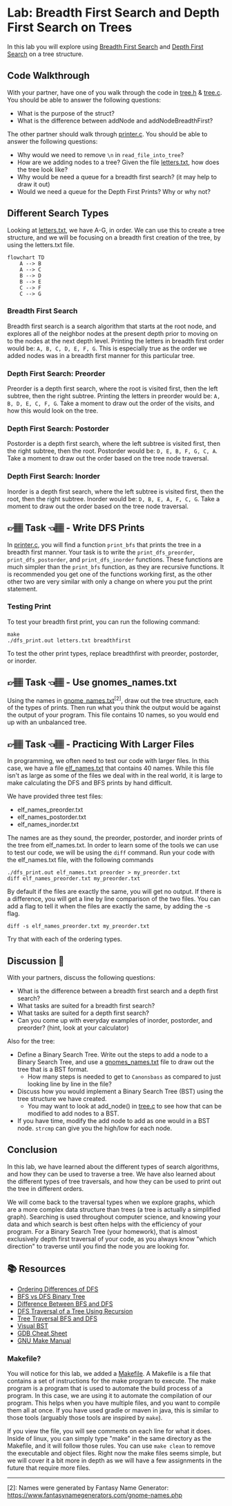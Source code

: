 # Lab: Breadth First Search and Depth First Search on Trees

In this lab you will explore using [Breadth First Search] and [Depth First Search] on a tree structure. 


## Code Walkthrough
With your partner, have one of you walk through the code in [tree.h](tree.h) & [tree.c](tree.c). You should be able to answer the following questions:

* What is the purpose of the struct?
* What is the difference between addNode and addNodeBreadthFirst?

The other partner should walk through [printer.c](printer.c). You should be able to answer the following questions:

* Why would we need to remove `\n` in `read_file_into_tree`?
* How are we adding nodes to a tree? Given the file [letters.txt](letters.txt), how does the tree look like?
* Why would be need a queue for a breadth first search? (it may help to draw it out)
* Would we need a queue for the Depth First Prints? Why or why not?


## Different Search Types
Looking at [letters.txt](letters.txt), we have A-G, in order. We can use this to create a tree structure,
and we will be focusing on a breadth first creation of the tree, by using the letters.txt file.

```mermaid
flowchart TD
    A --> B
    A --> C
    B --> D
    B --> E
    C --> F
    C --> G
```

### Breadth First Search
Breadth first search is a search algorithm that starts at the root node, and explores all of the neighbor nodes at the present depth prior to moving on to the nodes at the next depth level. Printing the letters in breadth first order would be: `A, B, C, D, E, F, G`. This is especially true as the order we added nodes was in a breadth first manner for this particular tree. 


### Depth First Search: Preorder
Preorder is a depth first search, where the root is visited first, then the left subtree, then the right subtree.
Printing the letters in preorder would be: `A, B, D, E, C, F, G`. Take a moment to draw out the order
of the visits, and how this would look on the tree.


### Depth First Search: Postorder
Postorder is a depth first search, where the left subtree is visited first, then the right subtree, then the root.
Postorder would be: `D, E, B, F, G, C, A`. Take a moment to draw out the order based on the tree node traversal.

### Depth First Search: Inorder
Inorder is a depth first search, where the left subtree is visited first, then the root, then the right subtree.
Inorder would be: `D, B, E, A, F, C, G`. Take a moment to draw out the order based on the tree node traversal.


## 👉🏽 **Task** 👈🏽 - Write DFS Prints 

In [printer.c](printer.c), you will find a function `print_bfs` that prints the tree in a breadth first manner. Your task is to write the `print_dfs_preorder`, `print_dfs_postorder`, and `print_dfs_inorder` functions. These functions are much simpler than the `print_bfs` function, as they are recursive functions. It is recommended you get one of the functions working first, as the other other two are very similar with only a change on where you put the print statement.

### Testing Print
To test your breadth first print, you can run the following command:

```console
make 
./dfs_print.out letters.txt breadthfirst
```

To test the other print types, replace breadthfirst with preorder, postorder, or inorder. 


## 👉🏽 **Task** 👈🏽 - Use gnomes_names.txt
Using the names in [gnome_names.txt](gnome_names.txt)<sup>[2]</sup>, draw out the tree structure, each of the types of prints. Then run what you think the output would be against the output of your program. This file contains 10 names, so you would end up with an unbalanced tree.


## 👉🏽 **Task** 👈🏽 - Practicing With Larger Files
In programming, we often need to test our code with larger files. In this case, we have a file [elf_names.txt](elf_names.txt) that contains 40 names. While this file isn't as large as some of the files we deal with in the real world, it is large to make
calculating the DFS and BFS prints by hand difficult. 

We have provided three test files:
* elf_names_preorder.txt
* elf_names_postorder.txt
* elf_names_inorder.txt

The names are as they sound, the preorder, postorder, and inorder prints of the tree from elf_names.txt. In order to learn some of the tools we can use to test our code, we will be using the `diff` command. Run your code with the elf_names.txt file, with the following commands

```console
./dfs_print.out elf_names.txt preorder > my_preorder.txt
diff elf_names_preorder.txt my_preorder.txt
```

By default if the files are exactly the same, you will get no output. If there is a difference, you will get a line by line comparison of the two files. You can add a flag to tell it when the files are exactly the same, by adding the -s flag. 

```console
diff -s elf_names_preorder.txt my_preorder.txt
```

Try that with each of the ordering types. 

## Discussion  💬

With your partners, discuss the following questions:

* What is the difference between a breadth first search and a depth first search?
* What tasks are suited for a breadth first search?
* What tasks are suited for a depth first search?
* Can you come up with everyday examples of inorder, postorder, and preorder? (hint, look at your calculator)

Also for the tree:
* Define a Binary Search Tree. Write out the steps to add a node to a Binary Search Tree, and use a [gnomes_names.txt](gnomes_names.txt) file to draw out the tree that is a BST format. 
  * How many steps is needed to get to `Canonsbass` as compared to just looking line by line in the file? 
* Discuss how you would implement a Binary Search Tree (BST) using the tree structure we have created.  
  * You may want to look at add_node() in [tree.c](tree.c) to see how that can be modified to add nodes to a BST.
* If you have time, modify the add node to add as one would in a BST node. `strcmp` can give you the high/low for each node.


## Conclusion
In this lab, we have learned about the different types of search algorithms, and how they can be used to traverse a tree. We have also learned about the different types of tree traversals, and how they can be used to print out the tree in different orders.

We will come back to the traversal types when we explore graphs, which are a more complex data structure than trees (a tree is actually a simplified graph). Searching is used throughout computer science, and knowing your data and which search is best
often helps with the efficiency of your program. For a Binary Search Tree (your homework), that is almost exclusively depth first traversal of your code, as you always know "which direction" to traverse until you find the node you are looking for.

## 📚 Resources
* [Ordering Differences of DFS]
* [BFS vs DFS Binary Tree]
* [Difference Between BFS and DFS]
* [DFS Traversal of a Tree Using Recursion]
* [Tree Traversal BFS and DFS]
* [Visual BST]
* [GDB Cheat Sheet]
* [GNU Make Manual]

### Makefile?

You will notice for this lab, we added a [Makefile](Makefile). A Makefile is a file that contains a set of instructions for the make program to execute. The make program is a program that is used to automate the build process of a program. In this case, we are using it to automate the compilation of our program. This helps when you have multiple files, and you want to compile them all at once. If you have used gradle or maven in java, this is similar to those tools (arguably those tools are inspired by `make`).

If you view the file, you will see comments on each line for what it does. Inside of linux, you can simply type "make" in the same
directory as the Makefile, and it will follow those rules. You can use `make clean` to remove the executable and object files. Right now the make files seems simple, but we will cover it a bit more in depth as we will have a few assignments in the future
that require more files. 

---

[2]: Names were generated by Fantasy Name Generator: https://www.fantasynamegenerators.com/gnome-names.php

[Ordering Differences of DFS]: https://en.wikipedia.org/wiki/Depth-first_search#Output_of_a_depth-first_search
[Depth First Search]: https://en.wikipedia.org/wiki/Depth-first_search
[Breadth First Search]: https://en.wikipedia.org/wiki/Breadth-first_search
[GDB Cheat Sheet]: https://cs.brown.edu/courses/cs033/docs/guides/gdb.pdf
[Visual BST]: https://visualgo.net/en/bst
[BFS vs DFS Binary Tree]: https://www.geeksforgeeks.org/bfs-vs-dfs-binary-tree/
[Difference Between BFS and DFS]: https://www.geeksforgeeks.org/difference-between-bfs-and-dfs/ 
[DFS Traversal of a Tree Using Recursion]: https://www.geeksforgeeks.org/dfs-traversal-of-a-tree-using-recursion/
[Tree Traversal BFS and DFS]: https://www.codingeek.com/data-structure/tree-traversal-bfs-and-dfs-introduction-explanation-and-implementation/
[GNU Make Manual]: https://www.gnu.org/software/make/manual/make.html
